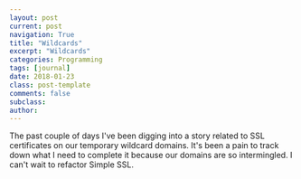 ```yaml
---
layout: post
current: post
navigation: True
title: "Wildcards"
excerpt: "Wildcards"
categories: Programming
tags: [journal]
date: 2018-01-23
class: post-template
comments: false
subclass:
author:
---
```


The past couple of days I've been digging into a story related to SSL certificates on our temporary wildcard domains. It's been a pain to track down what I need to complete it because our domains are so intermingled. I can't wait to refactor Simple SSL.